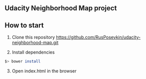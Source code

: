 ## Udacity Neighborhood Map project

## How to start
1. Clone this repository https://github.com/RusPosevkin/udacity-neighborhood-map.git

2. Install dependencies
  ```bash
  $> bower install
  ```
3. Open index.html in the browser
